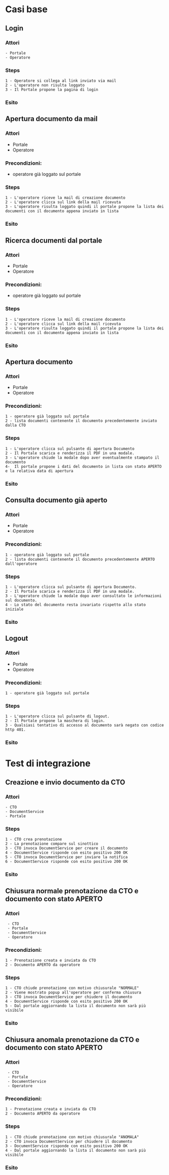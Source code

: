 Casi base
====================

Login
---------------------

### Attori
    - Portale
    - Operatore

### Steps
    1 - Operatore si collega al link inviato via mail
    2 - L'operatore non risulta loggato
    3 - Il Portale propone la pagina di login

### Esito

## Apertura documento da mail
### Attori
   - Portale
   - Operatore
### Precondizioni: 
 - operatore già loggato sul portale
### Steps
    1 - L'operatore riceve la mail di creazione documento
    2 - L'operatore clicca sul link della mail ricevuta
    3 - L'operatore risulta loggato quindi il portale propone la lista dei documenti con il documento appena inviato in lista
### Esito

## Ricerca documenti dal portale
### Attori
   - Portale
   - Operatore
### Precondizioni: 
 - operatore già loggato sul portale
### Steps
    1 - L'operatore riceve la mail di creazione documento
    2 - L'operatore clicca sul link della mail ricevuta
    3 - L'operatore risulta loggato quindi il portale propone la lista dei documenti con il documento appena inviato in lista
### Esito

## Apertura documento
### Attori
   - Portale
   - Operatore
### Precondizioni: 
    1 - operatore già loggato sul portale
    2 - lista documenti contenente il documento precedentemente inviato dalla CTO
### Steps
    1 - L'operatore clicca sul pulsante di apertura Documento
    2 - Il Portale scarica e renderizza il PDF in una modale.
    3 - L'operatore chiude la modale dopo aver eventualmente stampato il documento
    4-  Il portale propone i dati del documento in lista con stato APERTO e la relativa data di apertura
### Esito


## Consulta documento già aperto
### Attori
   - Portale
   - Operatore
### Precondizioni: 
    1 - operatore già loggato sul portale
    2 - lista documenti contenente il documento precedentemente APERTO dall'operatore

### Steps
    1 - L'operatore clicca sul pulsante di apertura Documento.
    2 - Il Portale scarica e renderizza il PDF in una modale.
    3 - L'operatore chiude la modale dopo aver consultato le informazioni sul documento.
    4 - Lo stato del documento resta invariato rispetto allo stato iniziale 
### Esito

## Logout
### Attori
   - Portale
   - Operatore
### Precondizioni: 
    1 - operatore già loggato sul portale    

### Steps
    1 - L'operatore clicca sul pulsante di logout.
    2 - Il Portale propone la maschera di login.
    3 - Qualsiasi tentativo di accesso al documento sarà negato con codice http 401.    
### Esito


# Test di integrazione

## Creazione e invio documento da CTO
 
### Attori
    - CTO
    - DocumentService
    - Portale  
### Steps
    1 - CTO crea prenotazione
    2 - La prenotazione compare sul sinottico
    3 - CTO invoca DocumentService per creare il documento
    4 - DocumentService risponde con esito positivo 200 OK
    5 - CTO invoca DocumentService per inviare la notifica
    6 - DocumentService risponde con esito positivo 200 OK
### Esito

## Chiusura normale prenotazione da CTO e documento con stato APERTO 
### Attori
     - CTO     
     - Portale 
     - DocumentService
     - Operatore
### Precondizioni:
    1 - Prenotazione creata e inviata da CTO
    2 - Documento APERTO da operatore 
### Steps
    1 - CTO chiude prenotazione con motivo chiusurale "NORMALE" 
    2 - Viene mostrato popup all'operatore per conferma chiusura
    3 - CTO invoca DocumentService per chiudere il documento    
    4 - DocumentService risponde con esito positivo 200 OK
    5 - Dal portale aggiornando la lista il documento non sarà più visibile    
### Esito

## Chiusura anomala prenotazione da CTO e documento con stato APERTO
### Attori
     - CTO     
     - Portale 
     - DocumentService
     - Operatore
### Precondizioni:
    1 - Prenotazione creata e inviata da CTO
    2 - Documento APERTO da operatore 
### Steps
    1 - CTO chiude prenotazione con motivo chiusurale "ANOMALA"
    2 - CTO invoca DocumentService per chiudere il documento    
    3 - DocumentService risponde con esito positivo 200 OK
    4 - Dal portale aggiornando la lista il documento non sarà più visibile    
### Esito